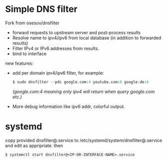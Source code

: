 # Simple DNS filter

Fork from osesov/dnsfilter

- forward requests to upstream server and post-process results
- Resolve name to ipv4/ipv6 from local database (in addition to forwarded results)
- Filter IPv4 or IPv6 addresses from results.
- bind to interface

new features:
- add per domain ipv4/ipv6 filter, for example:

    ```s
    $ sudo dnsfilter --pdc google.com:4 youtube.com:6 google.de:6
    ```
    _(google.com:4 meaning only ipv4 will return when query google.com etc.)_

- More debug information like ipv6 addr, colorful output.


# systemd

copy provided dnsfilter@.service to /etc/systemd/system/dnsfilter@.service and edit as appripriate.
then

    $ systemctl start dnsfilter@<IP-OR-INTERFACE-NAME>.service
